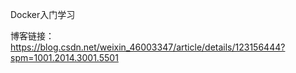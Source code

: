 Docker入门学习

博客链接：https://blog.csdn.net/weixin_46003347/article/details/123156444?spm=1001.2014.3001.5501
